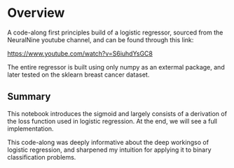 # Overview

A code-along first principles build of a logistic regressor, sourced from the NeuralNine youtube channel, and can be found through this link:

https://www.youtube.com/watch?v=S6iuhdYsGC8

The entire regressor is built using only numpy as an extermal package, and later tested on the sklearn breast cancer dataset.

## Summary

This notebook introduces the sigmoid and largely consists of a derivation of the loss function used in logistic regression. At the end, we will see a full implementation.

This code-along was deeply informative about the deep workingso of logistic regression, and sharpened my intuition for applying it to binary classification problems.